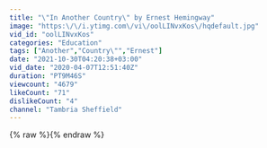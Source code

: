 ```yaml
---
title: "\"In Another Country\" by Ernest Hemingway"
image: "https:\/\/i.ytimg.com\/vi\/oolLINvxKos\/hqdefault.jpg"
vid_id: "oolLINvxKos"
categories: "Education"
tags: ["Another","Country\"","Ernest"]
date: "2021-10-30T04:20:38+03:00"
vid_date: "2020-04-07T12:51:40Z"
duration: "PT9M46S"
viewcount: "4679"
likeCount: "71"
dislikeCount: "4"
channel: "Tambria Sheffield"
---
```

{% raw %}{% endraw %}
